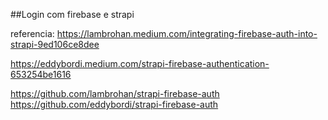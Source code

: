 ##Login com firebase e strapi

referencia: https://lambrohan.medium.com/integrating-firebase-auth-into-strapi-9ed106ce8dee

https://eddybordi.medium.com/strapi-firebase-authentication-653254be1616

https://github.com/lambrohan/strapi-firebase-auth
https://github.com/eddybordi/strapi-firebase-auth
